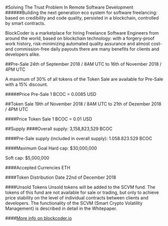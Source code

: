 #Solving The Trust Problem In Remote Software Development
######Building the next generation eco system for software freelancing: based on credibility and code quality, persisted in a blockchain, controlled by smart contracts.

BlockCoder is a marketplace for hiring Freelance Software Engineers from around the world, based on blockchain technology: with a forgery-proof work history, risk-minimizing automated quality assurance and almost cost- and commission-free daily payouts there are many benefits for clients and developers alike.

##Pre-Sale
24th of September 2018 / 8AM UTC to
16th of November 2018 / 4PM UTC

A maximum of 30% of all tokens of the Token Sale are available for Pre-Sale with a 15% discount.

#####Price Pre-Sale
1 BCOC = 0.0085 USD

##Token Sale
19th of November 2018 / 8AM UTC to 
21th of Dezember 2018 / 4PM UTC

####Price Token Sale
1 BCOC = 0.01 USD

##Supply
####Overall supply:
3,158,823,529 BCOC

####Pre-Sale supply (included in overall supply):
1.058.823.529 BCOC

####Maximum Goal
Hard cap: $30,000,000

Soft cap: $5,000,000

####Accepted Currencies
ETH

####Token Distribution Date
22nd of December 2018

####Unsold Tokens
Unsold tokens will be added to the SCVM fund. The tokens of this fund are not available for sale or trading, but only to achieve price stability on the level of individual contracts between clients and developers. The functionality of the SCVM (Smart Crypto Volatility Management) is described in detail in the Whitepaper.

####[More info on blockcoder.io](https://blockcoder.io)
